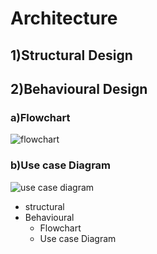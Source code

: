 # Architecture

## 1)Structural Design

## 2)Behavioural Design
### a)Flowchart
![flowchart](https://user-images.githubusercontent.com/46949702/152690196-63c0a798-ff19-4d10-ac6e-2493aba1510c.png)

### b)Use case Diagram
![use case diagram](https://user-images.githubusercontent.com/46949702/152684207-1062d514-217e-4df2-b1f4-893374380720.png)


* structural
* Behavioural
    * Flowchart
    * Use case Diagram
